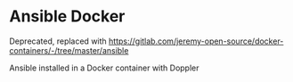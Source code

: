 # Ansible Docker

Deprecated, replaced with https://gitlab.com/jeremy-open-source/docker-containers/-/tree/master/ansible

Ansible installed in a Docker container with Doppler
